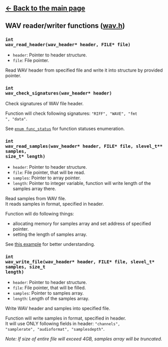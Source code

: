 ## [<- Back to the main page](../main.md)

## WAV reader/writer functions ([wav.h](../../io/wav.h))

### <code>int wav_read_header(wav_header* header, FILE* file)</code>
- <code>header</code>: Pointer to header structure.
- <code>file</code>: File pointer.

Read WAV header from specified file and write it into structure by provided pointer.

### <code>int wav_check_signatures(wav_header* header)</code>
Check signatures of WAV file header.

Function will check following signatures: <code>"RIFF", "WAVE", "fmt ", "data"</code>.

See <code>[enum func_status](../../functions.h)</code> for function statuses enumeration.

### <code>int wav_read_samples(wav_header* header, FILE* file, slevel_t** samples, size_t* length)</code>
- <code>header</code>: Pointer to header structure.
- <code>file</code>: File pointer, that will be read.
- <code>samples</code>: Pointer to array pointer.
- <code>length</code>: Pointer to integer variable, function will write length of the samples array there. 

Read samples from WAV file.\
It reads samples in format, specified in header.

Function will do following things:
- allocating memory for samples array and set address of specified pointer.
- setting the length of samples array.

See [this example](../introduction.md#simple-example-program) for better understanding.

### <code>int wav_write_file(wav_header* header, FILE* file, slevel_t* samples, size_t length)</code>
- <code>header</code>: Pointer to header structure.
- <code>file</code>: File pointer, that will be filled.
- <code>samples</code>: Pointer to samples array.
- <code>length</code>: Length of the samples array.

Write WAV header and samples into specified file.

Function will write samples in format, specified in header. \
It will use ONLY following fields in header:
<code>"channels", "samplerate", "audioformat", "samplesdepth"</code>.

*Note: If size of entire file will exceed 4GB, samples array will be truncated.*